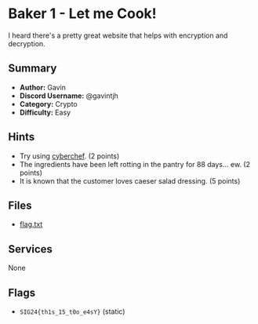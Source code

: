 # Baker 1 - Let me Cook!
I heard there's a pretty great website that helps with encryption and decryption.

## Summary
- **Author:** Gavin
- **Discord Username:** @gavintjh
- **Category:** Crypto
- **Difficulty:** Easy

## Hints
- Try using [cyberchef](https://gchq.github.io/CyberChef/). (2 points)
- The ingredients have been left rotting in the pantry for 88 days... ew. (2 points)
- It is known that the customer loves caeser salad dressing. (5 points)

## Files
- [flag.txt](/challenges/crypto/Baker1_LetMeCook/dist/flag.txt)

## Services
None

## Flags
- `SIG24{th1s_15_t0o_e4sY}` (static)
